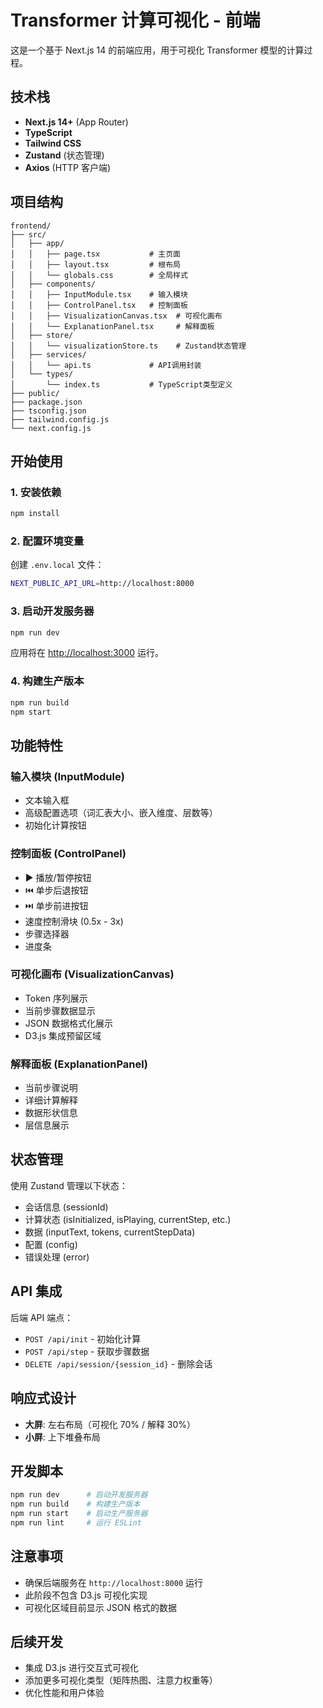 # Transformer 计算可视化 - 前端

这是一个基于 Next.js 14 的前端应用，用于可视化 Transformer 模型的计算过程。

## 技术栈

- **Next.js 14+** (App Router)
- **TypeScript**
- **Tailwind CSS**
- **Zustand** (状态管理)
- **Axios** (HTTP 客户端)

## 项目结构

```
frontend/
├── src/
│   ├── app/
│   │   ├── page.tsx           # 主页面
│   │   ├── layout.tsx         # 根布局
│   │   └── globals.css        # 全局样式
│   ├── components/
│   │   ├── InputModule.tsx    # 输入模块
│   │   ├── ControlPanel.tsx   # 控制面板
│   │   ├── VisualizationCanvas.tsx  # 可视化画布
│   │   └── ExplanationPanel.tsx     # 解释面板
│   ├── store/
│   │   └── visualizationStore.ts    # Zustand状态管理
│   ├── services/
│   │   └── api.ts             # API调用封装
│   └── types/
│       └── index.ts           # TypeScript类型定义
├── public/
├── package.json
├── tsconfig.json
├── tailwind.config.js
└── next.config.js
```

## 开始使用

### 1. 安装依赖

```bash
npm install
```

### 2. 配置环境变量

创建 `.env.local` 文件：

```bash
NEXT_PUBLIC_API_URL=http://localhost:8000
```

### 3. 启动开发服务器

```bash
npm run dev
```

应用将在 [http://localhost:3000](http://localhost:3000) 运行。

### 4. 构建生产版本

```bash
npm run build
npm start
```

## 功能特性

### 输入模块 (InputModule)
- 文本输入框
- 高级配置选项（词汇表大小、嵌入维度、层数等）
- 初始化计算按钮

### 控制面板 (ControlPanel)
- ▶️ 播放/暂停按钮
- ⏮️ 单步后退按钮
- ⏭️ 单步前进按钮
- 速度控制滑块 (0.5x - 3x)
- 步骤选择器
- 进度条

### 可视化画布 (VisualizationCanvas)
- Token 序列展示
- 当前步骤数据显示
- JSON 数据格式化展示
- D3.js 集成预留区域

### 解释面板 (ExplanationPanel)
- 当前步骤说明
- 详细计算解释
- 数据形状信息
- 层信息展示

## 状态管理

使用 Zustand 管理以下状态：
- 会话信息 (sessionId)
- 计算状态 (isInitialized, isPlaying, currentStep, etc.)
- 数据 (inputText, tokens, currentStepData)
- 配置 (config)
- 错误处理 (error)

## API 集成

后端 API 端点：
- `POST /api/init` - 初始化计算
- `POST /api/step` - 获取步骤数据
- `DELETE /api/session/{session_id}` - 删除会话

## 响应式设计

- **大屏**: 左右布局（可视化 70% / 解释 30%）
- **小屏**: 上下堆叠布局

## 开发脚本

```bash
npm run dev      # 启动开发服务器
npm run build    # 构建生产版本
npm run start    # 启动生产服务器
npm run lint     # 运行 ESLint
```

## 注意事项

- 确保后端服务在 `http://localhost:8000` 运行
- 此阶段不包含 D3.js 可视化实现
- 可视化区域目前显示 JSON 格式的数据

## 后续开发

- 集成 D3.js 进行交互式可视化
- 添加更多可视化类型（矩阵热图、注意力权重等）
- 优化性能和用户体验
